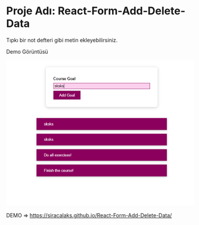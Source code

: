 

# Proje Adı: React-Form-Add-Delete-Data

Tıpkı bir not defteri gibi metin ekleyebilirsiniz.

Demo Görüntüsü

![](https://github.com/siracalaks/React-Form-Add-Delete-Data/blob/main/src/React-Form-Add-Delete-Data.png)



DEMO => https://siracalaks.github.io/React-Form-Add-Delete-Data/

